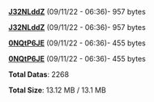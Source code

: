 [**J32NLddZ**](/data/J32NLddZ.txt) (09/11/22 - 06:36)- 957 bytes

[**J32NLddZ**](/data/J32NLddZ.txt) (09/11/22 - 06:36)- 957 bytes

[**0NQtP6JE**](/data/0NQtP6JE.txt) (09/11/22 - 06:36)- 455 bytes

[**0NQtP6JE**](/data/0NQtP6JE.txt) (09/11/22 - 06:36)- 455 bytes

**Total Datas**: 2268

**Total Size**: 13.12 MB / 13.1 MB